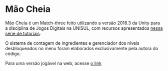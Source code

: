 # Mão Cheia
Mão Cheia é um Match-three feito utilizando a versão 2018.3 da Unity para a disciplina de Jogos Digitais na UNISUL, com recursos apresentados [nessa série de tutoriais](https://www.youtube.com/watch?v=QcXoKw-RRgk&list=PL4vbr3u7UKWrxEz75MqmTDd899cYAvQ_B).

O sistema de contagem de ingredientes e gerenciador dos níveis desbloqueados no menu foram elaborados exclusivamente pela autora do código.

Para uma versão jogável na web, acesse [o link](iseta.itch.io/mao-cheia)
